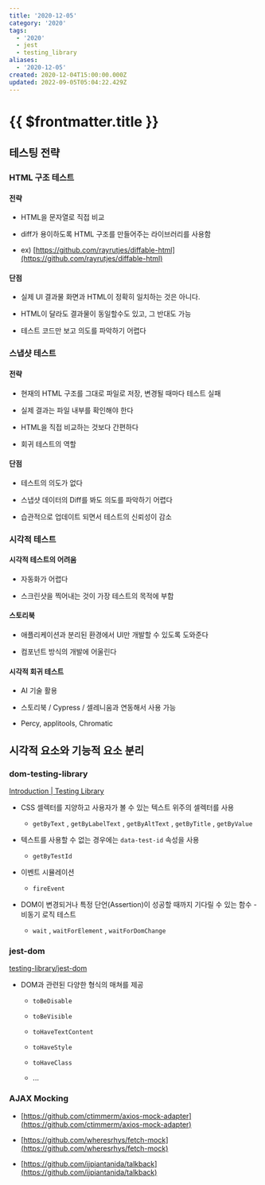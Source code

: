 ```yaml
---
title: '2020-12-05'
category: '2020'
tags:
  - '2020'
  - jest
  - testing_library
aliases:
  - '2020-12-05'
created: 2020-12-04T15:00:00.000Z
updated: 2022-09-05T05:04:22.429Z
---
```


# {{ $frontmatter.title }}

## 테스팅 전략

### HTML 구조 테스트

#### 전략

- HTML을 문자열로 직접 비교

- diff가 용이하도록 HTML 구조를 만들어주는 라이브러리를 사용함

- ex) [https://github.com/rayrutjes/diffable-html](https://github.com/rayrutjes/diffable-html)

#### 단점

- 실제 UI 결과물 화면과 HTML이 정확히 일치하는 것은 아니다.

- HTML이 달라도 결과물이 동일할수도 있고, 그 반대도 가능

- 테스트 코드만 보고 의도를 파악하기 어렵다

### 스냅샷 테스트

#### 전략

- 현재의 HTML 구조를 그대로 파일로 저장, 변경될 때마다 테스트 실패

- 실제 결과는 파일 내부를 확인해야 한다

- HTML을 직접 비교하는 것보다 간편하다

- 회귀 테스트의 역할

#### 단점

- 테스트의 의도가 없다

- 스냅샷 데이터의 Diff를 봐도 의도를 파악하기 어렵다

- 습관적으로 업데이트 되면서 테스트의 신뢰성이 감소

### 시각적 테스트

#### 시각적 테스트의 어려움

- 자동화가 어렵다

- 스크린샷을 찍어내는 것이 가장 테스트의 목적에 부합

#### 스토리북

- 애플리케이션과 분리된 환경에서 UI만 개발할 수 있도록 도와준다

- 컴포넌트 방식의 개발에 어울린다

#### 시각적 회귀 테스트

- AI 기술 활용

- 스토리북 / Cypress / 셀레니움과 연동해서 사용 가능

- Percy, applitools, Chromatic

## 시각적 요소와 기능적 요소 분리

### dom-testing-library

[Introduction | Testing Library](https://testing-library.com/docs/dom-testing-library/intro)

- CSS 셀렉터를 지양하고 사용자가 볼 수 있는 텍스트 위주의 셀렉터를 사용

  - `getByText` , `getByLabelText` , `getByAltText` , `getByTitle` , `getByValue`

- 텍스트를 사용할 수 없는 경우에는 `data-test-id` 속성을 사용

  - `getByTestId`

- 이벤트 시뮬레이션

  - `fireEvent`

- DOM이 변경되거나 특정 단언(Assertion)이 성공할 때까지 기다릴 수 있는 함수 - 비동기 로직 테스트

  - `wait` , `waitForElement` , `waitForDomChange`

### jest-dom

[testing-library/jest-dom](https://github.com/testing-library/jest-dom)

- DOM과 관련된 다양한 형식의 매쳐를 제공

  - `toBeDisable`

  - `toBeVisible`

  - `toHaveTextContent`

  - `toHaveStyle`

  - `toHaveClass`

  - ...

### AJAX Mocking

- [https://github.com/ctimmerm/axios-mock-adapter](https://github.com/ctimmerm/axios-mock-adapter)

- [https://github.com/wheresrhys/fetch-mock](https://github.com/wheresrhys/fetch-mock)

- [https://github.com/ijpiantanida/talkback](https://github.com/ijpiantanida/talkback)
